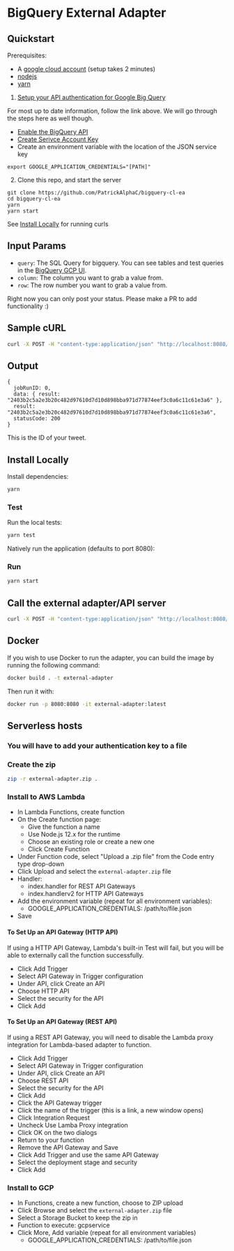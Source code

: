# BigQuery External Adapter

## Quickstart

Prerequisites:
- A [google cloud account](https://console.cloud.google.com/) (setup takes 2 minutes)
- [nodejs](https://nodejs.org/en/)
- [yarn](https://classic.yarnpkg.com/en/docs/cli/install/)

1. [Setup your API authentication for Google Big Query](https://cloud.google.com/bigquery/docs/reference/libraries#client-libraries-install-nodejs)

For most up to date information, follow the link above. We will go through the steps here as well though. 

- [Enable the BigQuery API](https://console.cloud.google.com/flows/enableapi?apiid=bigquery&_ga=2.11098546.745296034.1605185710-241701440.1605093193)
- [Create Serivce Account Key](https://console.cloud.google.com/apis/credentials/serviceaccountkey?_ga=2.108391435.802978260.1605093328-241701440.1605093193)
- Create an environment variable with the location of the JSON service key

`export GOOGLE_APPLICATION_CREDENTIALS="[PATH]"`
   
2. Clone this repo, and start the server

```
git clone https://github.com/PatrickAlphaC/bigquery-cl-ea
cd bigquery-cl-ea
yarn
yarn start
```
See [Install Locally](#install-locally) for running curls

## Input Params

- `query`: The SQL Query for bigquery. You can see tables and test queries in the [BigQuery GCP UI](https://console.cloud.google.com/bigquery?_ga=2.45530530.745296034.1605185710-241701440.1605093193).
- `column`: The column you want to grab a value from.
- `row`: The row number you want to grab a value from. 

Right now you can only post your status. Please make a PR to add functionality :)

## Sample cURL

```bash
curl -X POST -H "content-type:application/json" "http://localhost:8080/" --data '{ "id": 0, "data": {"query":"SELECT * FROM`blockchain-etl-internal.ethereum_aave.LendingPool_event_FlashLoan_history` order by date(block_timestamp) desc limit 1", "row":1, "column": "block_number"}}'
```

## Output

```
{
  jobRunID: 0,
  data: { result: "2403b2c5a2e3b20c482d97610d7d10d898bba971d77874eef3c0a6c11c61e3a6" },
  result: "2403b2c5a2e3b20c482d97610d7d10d898bba971d77874eef3c0a6c11c61e3a6",
  statusCode: 200
}
```

This is the ID of your tweet.

## Install Locally

Install dependencies:

```bash
yarn
```

### Test

Run the local tests:

```bash
yarn test
```

Natively run the application (defaults to port 8080):

### Run

```bash
yarn start
```

## Call the external adapter/API server

```bash
curl -X POST -H "content-type:application/json" "http://localhost:8080/" --data '{ "id": 0, "data": {"query":"SELECT * FROM`blockchain-etl-internal.ethereum_aave.LendingPool_event_FlashLoan_history` order by date(block_timestamp) desc limit 1", "row":1, "column": "block_number"}}'
```

## Docker

If you wish to use Docker to run the adapter, you can build the image by running the following command:

```bash
docker build . -t external-adapter
```

Then run it with:

```bash
docker run -p 8080:8080 -it external-adapter:latest
```

## Serverless hosts

### You will have to add your authentication key to a file

### Create the zip

```bash
zip -r external-adapter.zip .
```

### Install to AWS Lambda

- In Lambda Functions, create function
- On the Create function page:
  - Give the function a name
  - Use Node.js 12.x for the runtime
  - Choose an existing role or create a new one
  - Click Create Function
- Under Function code, select "Upload a .zip file" from the Code entry type drop-down
- Click Upload and select the `external-adapter.zip` file
- Handler:
    - index.handler for REST API Gateways
    - index.handlerv2 for HTTP API Gateways
- Add the environment variable (repeat for all environment variables):
  - GOOGLE_APPLICATION_CREDENTIALS: /path/to/file.json
- Save

#### To Set Up an API Gateway (HTTP API)

If using a HTTP API Gateway, Lambda's built-in Test will fail, but you will be able to externally call the function successfully.

- Click Add Trigger
- Select API Gateway in Trigger configuration
- Under API, click Create an API
- Choose HTTP API
- Select the security for the API
- Click Add

#### To Set Up an API Gateway (REST API)

If using a REST API Gateway, you will need to disable the Lambda proxy integration for Lambda-based adapter to function.

- Click Add Trigger
- Select API Gateway in Trigger configuration
- Under API, click Create an API
- Choose REST API
- Select the security for the API
- Click Add
- Click the API Gateway trigger
- Click the name of the trigger (this is a link, a new window opens)
- Click Integration Request
- Uncheck Use Lamba Proxy integration
- Click OK on the two dialogs
- Return to your function
- Remove the API Gateway and Save
- Click Add Trigger and use the same API Gateway
- Select the deployment stage and security
- Click Add

### Install to GCP

- In Functions, create a new function, choose to ZIP upload
- Click Browse and select the `external-adapter.zip` file
- Select a Storage Bucket to keep the zip in
- Function to execute: gcpservice
- Click More, Add variable (repeat for all environment variables)
  - GOOGLE_APPLICATION_CREDENTIALS: /path/to/file.json
